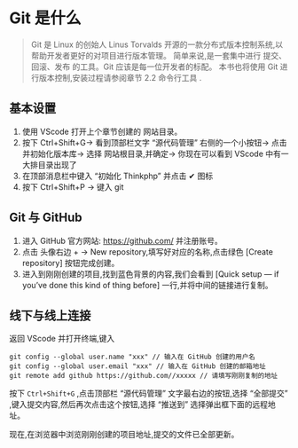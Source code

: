 # Git 是什么
>Git 是 Linux 的创始人 Linus Torvalds 开源的一款分布式版本控制系统,以帮助开发者更好的对项目进行版本管理。 
简单来说,是一套集中进行 提交、回滚、发布 的工具。Git 应该是每一位开发者的标配。 
本书也将使用 Git 进行版本控制,安装过程请参阅章节 2.2 命令行工具 .

## 基本设置

1. 使用 VScode 打开上个章节创建的 网站目录。
2. 按下 Ctrl+Shift+G-> 看到顶部栏文字 “源代码管理” 右侧的一个小按钮-> 点击并初始化版本库-> 选择 网站根目录,并确定-> 你现在可以看到 VScode 中有一大排目录出现了
3. 在顶部消息栏中键入 “初始化 Thinkphp” 并点击 ✔ 图标
4. 按下 Ctrl+Shift+P -> 键入 git

## Git 与 GitHub

1. 进入 GitHub 官方网站: https://github.com/ 并注册账号。
2. 点击 头像右边 + -> New repository,填写好对应的名称,点击绿色 [Create repository] 按钮完成创建。
3. 进入到刚刚创建的项目,找到蓝色背景的内容,我们会看到 [Quick setup — if you’ve done this kind of thing before] 一行,并将中间的链接进行复制。

## 线下与线上连接 

返回 VScode 并打开终端,键入 
~~~
git config --global user.name "xxx" // 输入在 GitHub 创建的用户名 
git config --global user.email "xxx" // 输入在 GitHub 创建的邮箱地址 
git remote add github https://github.com//xxxxx // 请填写刚刚复制的地址
~~~

按下 `Ctrl+Shift+G` ,点击顶部栏 “源代码管理” 文字最右边的按钮,选择 “全部提交” ,键入提交内容,然后再次点击这个按钮,选择 “推送到” 选择弹出框下面的远程地址。 

现在,在浏览器中浏览刚刚创建的项目地址,提交的文件已全部更新。
